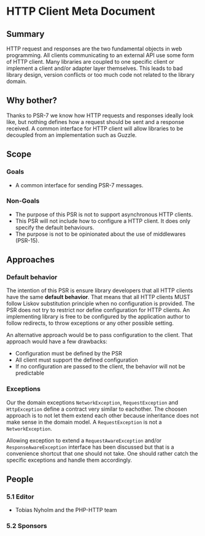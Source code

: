 HTTP Client Meta Document
=========================


## Summary

HTTP request and responses are the two fundamental objects in web programming.
All clients communicating to an external API use some form of HTTP client. Many
libraries are coupled to one specific client or implement a client and/or adapter
layer themselves. This leads to bad library design, version conflicts or too much
code not related to the library domain.


## Why bother?

Thanks to PSR-7 we know how HTTP requests and responses ideally look like, but nothing
defines how a request should be sent and a response received. A common interface for HTTP
client will allow libraries to be decoupled from an implementation such as Guzzle.


## Scope


### Goals

* A common interface for sending PSR-7 messages.


### Non-Goals

* The purpose of this PSR is not to support asynchronous HTTP clients.
* This PSR will not include how to configure a HTTP client. It does only
specify the default behaviours.
* The purpose is not to be opinionated about the use of middlewares (PSR-15).


## Approaches

### Default behavior

The intention of this PSR is ensure library developers that all HTTP clients have the same 
**default behavior**. That means that all HTTP clients MUST follow Liskov substitution principle
when no configuration is provided. The PSR does not try to restrict nor define configuration for 
HTTP clients. An implementing library is free to be configured by the application author to follow
redirects, to throw exceptions or any other possible setting.  

An alternative approach would be to pass configuration to the client. That approach would have
a few drawbacks: 

* Configuration must be defined by the PSR
* All client must support the defined configuration
* If no configuration are passed to the client, the behavior will not be predictable

### Exceptions

Our the domain exceptions `NetworkException`, `RequestException` and `HttpException` define
a contract very similar to eachother. The choosen approach is to not let them extend each other
because inheritance does not make sense in the domain model. A `RequestException` is not a
`NetworkException`.

Allowing exception to extend a `RequestAwareException` and/or `ResponseAwareException` interface
has been discussed but that is a convenience shortcut that one should not take. One should rather
catch the specific exceptions and handle them accordingly.


## People

### 5.1 Editor

* Tobias Nyholm and the PHP-HTTP team

### 5.2 Sponsors
